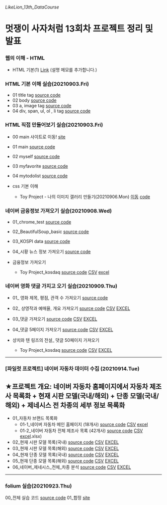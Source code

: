 ###### LikeLion_13th_DataCourse
# 멋쟁이 사자처럼 13회차 프로젝트 정리 및 발표


### 웹의 이해 - HTML
  * HTML 기본(1) [Link](https://git-scm.com/)
  (설명 메모를 추가합니다.)

### HTML 기본 이해 실습(20210903.Fri)
  * 01 tltle tag [source code](https://github.com/sjungk/LikeLion_13th_DataCourse/blob/main/web_html/html_title.html)
  * 02 body [source code](https://github.com/sjungk/LikeLion_13th_DataCourse/blob/main/web_html/html_body.html)
  * 03 a, image tag [source code](https://github.com/sjungk/LikeLion_13th_DataCourse/blob/main/web_html/03_html_link_image.html)
  * 04 div, span, ul, ol , li tag [source code](https://github.com/sjungk/LikeLion_13th_DataCourse/blob/main/web_html/04_html_div_span.html)

### HTML 직접 만들어보기 실습(20210903.Fri)
  * 00 main 사이트로 이동! [site](https://sjungk.github.io/LikeLion_13th_DataCourse/03_mission/01_main.html)
  * 01 main [source code](https://github.com/sjungk/LikeLion_13th_DataCourse/blob/main/03_mission/01_main.html)
  * 02 myself [source code](https://github.com/sjungk/LikeLion_13th_DataCourse/blob/main/03_mission/02_myself.html)
  * 03 myfavorite [source code](https://github.com/sjungk/LikeLion_13th_DataCourse/blob/03_mission/03_myfavorite.html)
  * 04 mytodolist [source code](https://github.com/sjungk/LikeLion_13th_DataCourse/blob/03_mission/04_mytodolist.html)

  * css 기본 이해
     * Toy Project - 나의 이미지 갤러리 만들기(20210906.Mon) [이동](https://sjungk.github.io/LikeLion_13th_DataCourse/02%20css_gallery/14_img_gallery.html) [code](https://github.com/sjungk/LikeLion_13th_DataCourse/blob/main/02%20css_gallery/14_img_gallery.html)

### 네이버 금융정보 가져오기 실습(20210908.Wed)
  * 01_chrome_test [source code](https://github.com/sjungk/LikeLion_13th_DataCourse/blob/main/05_kosdaq/01_chrome_test.py)
  * 02_BeautifulSoup_basic [source code](https://github.com/sjungk/LikeLion_13th_DataCourse/blob/main/05_kosdaq/01_chrome_test.py)
  * 03_KOSPI data [source code](https://github.com/sjungk/LikeLion_13th_DataCourse/blob/main/05_kosdaq/05_stock_get.py)
  * 04_시황 뉴스 정보 가져오기 [source code](https://github.com/sjungk/LikeLion_13th_DataCourse/blob/main/05_kosdaq/06_kosdaq_get.py)
  
  * 금융정보 가져오기
    * Toy Project_kosdaq [source code](https://github.com/sjungk/LikeLion_13th_DataCourse/blob/main/05_kosdaq/08_re_kosdaq.py)  [CSV](https://github.com/sjungk/LikeLion_13th_DataCourse/blob/main/05_kosdaq/%EC%BD%94%EC%8A%A4%EB%8B%A5%EC%A0%95%EB%B3%B4.csv)  [excel](https://github.com/sjungk/LikeLion_13th_DataCourse/blob/main/05_kosdaq/%EC%BD%94%EC%8A%A4%EB%8B%A5%EC%A0%95%EB%B3%B4.xlsx)

### 네이버 영화 댓글 가지고 오기 실습(20210909.Thu)
  * 01_ 영화 제목, 평점, 관객 수 가져오기 [source code](https://github.com/sjungk/LikeLion_13th_DataCourse/blob/main/04_movie_review/07_movie_info_get.py)
  * 02_ 상영작과 예매율, 개요 가져오기 [source code](https://github.com/sjungk/LikeLion_13th_DataCourse/blob/main/04_movie_review/09_movie_01.py)  [CSV](https://github.com/sjungk/LikeLion_13th_DataCourse/blob/main/04_movie_review/%EB%84%A4%EC%9D%B4%EB%B2%84%20%EC%98%81%ED%99%94.csv)  [EXCEL](https://github.com/sjungk/LikeLion_13th_DataCourse/blob/main/04_movie_review/%EB%84%A4%EC%9D%B4%EB%B2%84%20%EC%98%81%ED%99%94.xlsx)
  * 03_댓글 가져오기 [source code](https://github.com/sjungk/LikeLion_13th_DataCourse/blob/main/04_movie_review/10_review.py)  [CSV](https://github.com/sjungk/LikeLion_13th_DataCourse/blob/main/04_movie_review/%EB%8C%93%EA%B8%80.csv)  [EXCEL](https://github.com/sjungk/LikeLion_13th_DataCourse/blob/main/04_movie_review/%EB%8C%93%EA%B8%80.xlsx)
  * 04_댓글 5페이지 가져오기 [source code](https://github.com/sjungk/LikeLion_13th_DataCourse/blob/main/04_movie_review/12_multipage.py)  [CSV](https://github.com/sjungk/LikeLion_13th_DataCourse/blob/main/04_movie_review/%EB%8C%93%EA%B8%80_5.csv)  [EXCEL](https://github.com/sjungk/LikeLion_13th_DataCourse/blob/main/04_movie_review/%EB%8C%93%EA%B8%80_5.xlsx)
 
  * 샹치와 텐 링즈의 전설_ 댓글 50페이지 가져오기
    * Toy Project_kosdaq [source code](https://github.com/sjungk/LikeLion_13th_DataCourse/blob/main/04_movie_review/14_mission.py)  [CSV](https://github.com/sjungk/LikeLion_13th_DataCourse/blob/main/04_movie_review/%EC%83%B9%EC%B9%98_%EB%8C%93%EA%B8%80.csv)  [EXCEL](https://github.com/sjungk/LikeLion_13th_DataCourse/blob/main/04_movie_review/%EC%83%B9%EC%B9%98_%EB%8C%93%EA%B8%80.xlsx)

---  
### [파일럿 프로젝트] 네이버 자동차 데이터 수집 (20210914.Tue)
  ★프로젝트 개요: 네이버 자동차 홈페이지에서 자동차 제조사 목록화 + 현재 시판 모델(국내/해외) + 단종 모델(국내/해외) + 제네시스 전 차종의 세부 정보 목록화               
  ---
  
  * 01_자동차 브랜드 목록화 
     * 01-1_네이버 자동차 메인 홈페이지 (18개사) [source code](https://github.com/sjungk/LikeLion_13th_DataCourse/blob/main/naver_car/01_naver_car.ipynb) [CSV](https://github.com/sjungk/LikeLion_13th_DataCourse/blob/main/naver_car/%EB%84%A4%EC%9D%B4%EB%B2%84_%EC%9E%90%EB%8F%99%EC%B0%A8_%ED%99%88(%EA%B5%AD%EB%82%B4).csv) [excel](https://github.com/sjungk/LikeLion_13th_DataCourse/blob/main/naver_car/%EB%84%A4%EC%9D%B4%EB%B2%84_%EC%9E%90%EB%8F%99%EC%B0%A8_%ED%99%88(%EA%B5%AD%EB%82%B4).xlsx)
     * 01-2_네이버 자동차 전체 제조사 목록 (42개사) [source code](https://github.com/sjungk/LikeLion_13th_DataCourse/blob/main/naver_car/01_naver_car.ipynb) [CSV](https://github.com/sjungk/LikeLion_13th_DataCourse/blob/main/naver_car/%EB%84%A4%EC%9D%B4%EB%B2%84_%EC%A0%84%EC%B2%B4_%EC%A0%9C%EC%A1%B0%EC%82%AC(%EA%B5%AD%EB%82%B4).csv) [excel](https://github.com/sjungk/LikeLion_13th_DataCourse/blob/main/naver_car/%EB%84%A4%EC%9D%B4%EB%B2%84_%EC%A0%84%EC%B2%B4_%EC%A0%9C%EC%A1%B0%EC%82%AC(%EA%B5%AD%EB%82%B4).xlsx).xlsx)
  * 02_현재 시판 모델 목록(국내) [source code](https://github.com/sjungk/LikeLion_13th_DataCourse/blob/main/naver_car/02_naver_car.ipynb) [CSV](https://github.com/sjungk/LikeLion_13th_DataCourse/blob/main/naver_car/%EB%84%A4%EC%9D%B4%EB%B2%84_%ED%98%84%EC%9E%AC_%EC%8B%9C%ED%8C%90%EC%B0%A8(%EA%B5%AD%EB%82%B4).csv) [EXCEL](https://github.com/sjungk/LikeLion_13th_DataCourse/blob/main/naver_car/%EB%84%A4%EC%9D%B4%EB%B2%84_%ED%98%84%EC%9E%AC_%EC%8B%9C%ED%8C%90%EC%B0%A8(%EA%B5%AD%EB%82%B4).xlsx)
  * 03_현재 시판 모델 목록(해외) [source code](https://github.com/sjungk/LikeLion_13th_DataCourse/blob/main/naver_car/03_naver_car.ipynb) [CSV](https://github.com/sjungk/LikeLion_13th_DataCourse/blob/main/naver_car/%EB%84%A4%EC%9D%B4%EB%B2%84_%ED%98%84%EC%9E%AC_%EC%8B%9C%ED%8C%90%EC%B0%A8(%ED%95%B4%EC%99%B8).csv) [EXCEL](https://github.com/sjungk/LikeLion_13th_DataCourse/blob/main/naver_car/%EB%84%A4%EC%9D%B4%EB%B2%84_%ED%98%84%EC%9E%AC_%EC%8B%9C%ED%8C%90%EC%B0%A8(%ED%95%B4%EC%99%B8).xlsx)
  * 04_현재 단종 모델 목록(국내) [source code](https://github.com/sjungk/LikeLion_13th_DataCourse/blob/main/naver_car/02_naver_car.ipynb) [CSV](https://github.com/sjungk/LikeLion_13th_DataCourse/blob/main/naver_car/%EB%84%A4%EC%9D%B4%EB%B2%84_%EB%8B%A8%EC%A2%85_%EC%9E%90%EB%8F%99%EC%B0%A8(%EA%B5%AD%EB%82%B4).csv) [EXCEL](https://github.com/sjungk/LikeLion_13th_DataCourse/blob/main/naver_car/%EB%84%A4%EC%9D%B4%EB%B2%84_%EB%8B%A8%EC%A2%85_%EC%9E%90%EB%8F%99%EC%B0%A8(%EA%B5%AD%EB%82%B4).xlsx)
  * 05_현재 단종 모델 목록(해외) [source code](https://github.com/sjungk/LikeLion_13th_DataCourse/blob/main/naver_car/03_naver_car.ipynb) [CSV](https://github.com/sjungk/LikeLion_13th_DataCourse/blob/main/naver_car/%EB%84%A4%EC%9D%B4%EB%B2%84_%EB%8B%A8%EC%A2%85_%EC%9E%90%EB%8F%99%EC%B0%A8(%ED%95%B4%EC%99%B8).csv) [EXCEL](https://github.com/sjungk/LikeLion_13th_DataCourse/blob/main/naver_car/%EB%84%A4%EC%9D%B4%EB%B2%84_%EB%8B%A8%EC%A2%85_%EC%9E%90%EB%8F%99%EC%B0%A8(%ED%95%B4%EC%99%B8).xlsx)
  * 06_네이버_제네시스_전체_차종 분석 [source code](https://github.com/sjungk/LikeLion_13th_DataCourse/blob/main/naver_car/04_naver_car_detail.ipynb)  [CSV](https://github.com/sjungk/LikeLion_13th_DataCourse/blob/main/naver_car/%EB%84%A4%EC%9D%B4%EB%B2%84_%EC%A0%9C%EB%84%A4%EC%8B%9C%EC%8A%A4.csv) [EXCEL](https://github.com/sjungk/LikeLion_13th_DataCourse/blob/main/naver_car/%EB%84%A4%EC%9D%B4%EB%B2%84_%EC%A0%9C%EB%84%A4%EC%8B%9C%EC%8A%A4.xlsx)
---

### folium 실습(20210923.Thu)
 00_전체 실습 코드 [source code](https://github.com/sjungk/LikeLion_13th_DataCourse/blob/main/06_folium_practice/20210923_folium_01.ipynb)
 01_합정 [site](https://sjungk.github.io/LikeLion_13th_DataCourse/06_folium_practice/hapjung.html)
